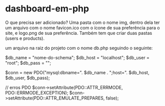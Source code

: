 # dashboard-em-php

O que precisa ser adicionado?
Uma pasta com o nome img, dentro dela ter um arquivo com o nome favicon.ico com o ícone de sua preferência para o site, e logo.png de sua preferência. Também tem que criar duas pastas (users e products).

um arquivo na raiz do projeto com o nome db.php seguindo o seguinte:

 $db_name = "nome-do-schema";
 $db_host = "localhost";
 $db_user = "root";
 $db_pass = "";

 $conn = new PDO("mysql:dbname=". $db_name . ";host=". $db_host, $db_user, $db_pass);

 // erros PDO
 $conn->setAttribute(PDO::ATTR_ERRMODE, PDO::ERRMODE_EXCEPTION);
 $conn->setAttribute(PDO::ATTR_EMULATE_PREPARES, false);

